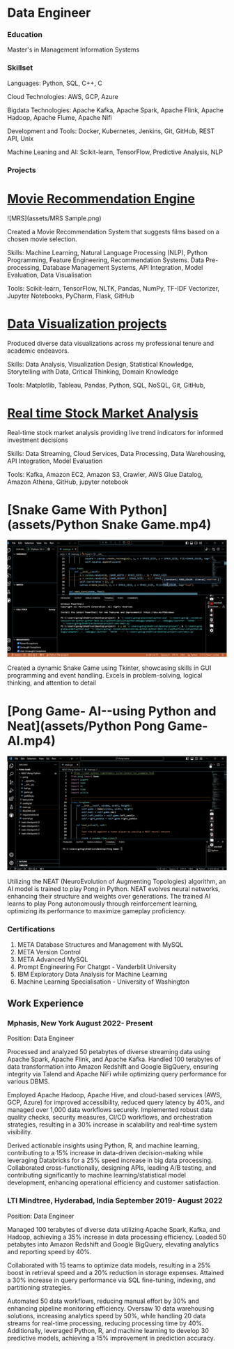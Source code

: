 # Data Engineer

### Education
Master's in Management Information Systems

### Skillset
Languages: Python, SQL, C++, C

Cloud Technologies: AWS, GCP, Azure

Bigdata Technologies: Apache Kafka, Apache Spark, Apache Flink, Apache Hadoop, Apache Flume, Apache Nifi

Development and Tools: Docker, Kubernetes, Jenkins, Git, GitHub, REST API, Unix

Machine Leaning and AI: Scikit-learn, TensorFlow, Predictive Analysis, NLP

### Projects

# [Movie Recommendation Engine]( https://mrs-sg-bfc2e6fa78db.herokuapp.com/)

![MRS](assets/MRS Sample.png)

Created a Movie Recommendation System that suggests films based on a chosen movie selection.

Skills: Machine Learning, Natural Language Processing (NLP), Python Programming, Feature Engineering, Recommendation Systems. Data Pre-processing, Database 
Management Systems, API Integration, Model Evaluation, Data Visualisation

Tools: Scikit-learn, TensorFlow, NLTK, Pandas, NumPy, TF-IDF Vectorizer, Jupyter Notebooks, PyCharm, Flask, GitHub

# [Data Visualization projects]( https://public.tableau.com/app/profile/santhosh.guntupalli/vizzes )

Produced diverse data visualizations across my professional tenure and academic endeavors.

Skills: Data Analysis, Visualization Design, Statistical Knowledge, Storytelling with Data, Critical Thinking, Domain Knowledge

Tools: Matplotlib, Tableau, Pandas, Python, SQL, NoSQL, Git, GitHub,

# [Real time Stock Market Analysis]( https://github.com/guntupalli09/stock_market-real_time-analysis )

Real-time stock market analysis providing live trend indicators for informed investment decisions

Skills: Data Streaming, Cloud Services, Data Processing, Data Warehousing, API Integration, Model Evaluation

Tools: Kafka, Amazon EC2, Amazon S3, Crawler, AWS Glue Datalog, Amazon Athena, GitHub, jupyter notebook

# [Snake Game With Python](assets/Python Snake Game.mp4)

![Sample](assets/PythonSnakeGame.gif)



Created a dynamic Snake Game using Tkinter, showcasing skills in GUI programming and event handling. Excels in problem-solving, logical thinking, and attention to detail

# [Pong Game- AI--using Python and Neat](assets/Python Pong Game-AI.mp4)

![Sample](assets/PythonPongGame-AI.gif)

Utilizing the NEAT (NeuroEvolution of Augmenting Topologies) algorithm, an AI model is trained to play Pong in Python. NEAT evolves neural networks, enhancing their structure and weights over generations. The trained AI learns to play Pong autonomously through reinforcement learning, optimizing its performance to maximize gameplay proficiency.


### Certifications
1. META Database Structures and Management with MySQL
2. META Version Control
3. META Advanced MySQL
4. Prompt Engineering For Chatgpt - Vanderblit University
5. IBM Exploratory Data Analysis for Machine Learning
6. Machine Learning Specialisation - University of Washington

## Work Experience

### Mphasis, New York                                                                                                                  August 2022- Present
Position: Data Engineer

Processed and analyzed 50 petabytes of diverse streaming data using Apache Spark, Apache Flink, and Apache Kafka.
Handled 100 terabytes of data transformation into Amazon Redshift and Google BigQuery, ensuring integrity via Talend and Apache NiFi while optimizing query performance for various DBMS.

Employed Apache Hadoop, Apache Hive, and cloud-based services (AWS, GCP, Azure) for improved accessibility, reduced query latency by 40%, and managed over 1,000 data workflows securely.
Implemented robust data quality checks, security measures, CI/CD workflows, and orchestration strategies, resulting in a 30% increase in scalability and real-time system visibility.

Derived actionable insights using Python, R, and machine learning, contributing to a 15% increase in data-driven decision-making while leveraging Databricks for a 25% speed increase in big data processing.
Collaborated cross-functionally, designing APIs, leading A/B testing, and contributing significantly to machine learning/statistical model development, enhancing operational efficiency and customer satisfaction.

### LTI Mindtree, Hyderabad, India                                                     September 2019- August 2022
Position: Data Engineer

Managed 100 terabytes of diverse data utilizing Apache Spark, Kafka, and Hadoop, achieving a 35% increase in data processing efficiency.
Loaded 50 petabytes into Amazon Redshift and Google BigQuery, elevating analytics and reporting speed by 40%.

Collaborated with 15 teams to optimize data models, resulting in a 25% boost in retrieval speed and a 20% reduction in storage expenses.
Attained a 30% increase in query performance via SQL fine-tuning, indexing, and partitioning strategies.

Automated 50 data workflows, reducing manual effort by 30% and enhancing pipeline monitoring efficiency.
Oversaw 10 data warehousing solutions, increasing analytics speed by 50%, while handling 20 data streams for real-time processing, reducing processing time by 40%. Additionally, leveraged Python, R, and machine learning to develop 30 predictive models, achieving a 15% improvement in prediction accuracy.




